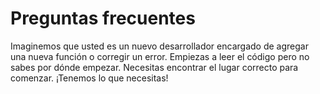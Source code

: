 # Preguntas frecuentes

Imaginemos que usted es un nuevo desarrollador encargado de agregar una nueva función o corregir un error. Empiezas a leer el código pero no sabes por dónde empezar. Necesitas encontrar el lugar correcto para comenzar. ¡Tenemos lo que necesitas!
